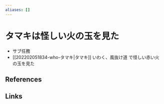 ```yaml
---
aliases: []
---
```

# タマキは怪しい火の玉を見た

- サブ任務
- [[202202051834-who-タマキ|タマキ]] いわく、風抜け道 で怪しい赤い火の玉を見た

## References



## Links


